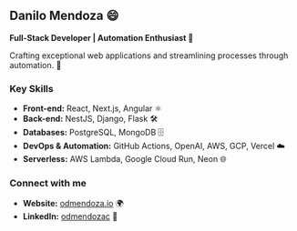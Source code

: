 ## Danilo Mendoza 😄

**Full-Stack Developer | Automation Enthusiast 🤖**

Crafting exceptional web applications and streamlining processes through automation. 🚀

### **Key Skills**

  * **Front-end:** React, Next.js, Angular ⚛️
  * **Back-end:** NestJS, Django, Flask 🛠️
  * **Databases:** PostgreSQL, MongoDB 🗄️
  * **DevOps & Automation:** GitHub Actions, OpenAI, AWS, GCP, Vercel ☁️
  * **Serverless:** AWS Lambda, Google Cloud Run, Neon 🌐

### **Connect with me**

  * **Website:** [odmendoza.io](http://odmendoza.io) 🌍
  * **LinkedIn:** [odmendozac](https://www.linkedin.com/in/odmendozac/) 💼
